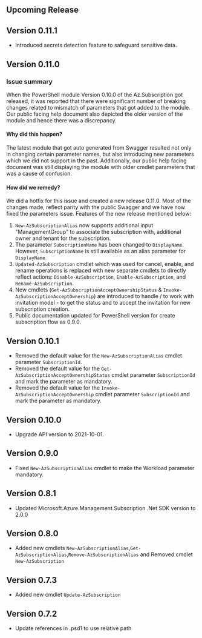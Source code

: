 <!--
    Please leave this section at the top of the change log.

    Changes for the upcoming release should go under the section titled "Upcoming Release", and should adhere to the following format:

    ## Upcoming Release
    * Overview of change #1
        - Additional information about change #1
    * Overview of change #2
        - Additional information about change #2
        - Additional information about change #2
    * Overview of change #3
    * Overview of change #4
        - Additional information about change #4

    ## YYYY.MM.DD - Version X.Y.Z (Previous Release)
    * Overview of change #1
        - Additional information about change #1
-->
## Upcoming Release

## Version 0.11.1
* Introduced secrets detection feature to safeguard sensitive data.

## Version 0.11.0

### Issue summary

When the PowerShell module Version 0.10.0 of the Az.Subscription got released, it was reported that there were significant number of breaking changes related to mismatch of parameters that got added to the module. Our public facing help document also depicted the older version of the module and hence there was a discrepancy.

#### Why did this happen?

The latest module that got auto generated from Swagger resulted not only in changing certain parameter names, but also introducing new parameters which we did not support in the past. Additionally, our public help facing document was still displaying the module with older cmdlet parameters that was a cause of confusion.

#### How did we remedy?

We did a hotfix for this issue and created a new release 0.11.0. Most of the changes made, reflect parity with the public Swagger and we have now fixed the parameters issue.  Features of the new release mentioned below:

1. `New-AzSubscriptionAlias` now supports additional input "ManagementGroup" to associate the subscription with, additional owner and tenant for the subscription.
1. The parameter `SubscriptionName` has been changed to `DisplayName`. However, `SubscriptionName` is still available as an alias parameter for `DisplayName`.
1. `Updated-AzSubscription` cmdlet which was used for cancel, enable, and rename operations is replaced with new separate cmdlets to directly reflect actions: `Disable-AzSubscription`, `Enable-AzSubscription`, and `Rename-AzSubscription`.
1. New cmdlets (`Get-AzSubscriptionAcceptOwnershipStatus` & `Invoke-AzSubscriptionAcceptOwnership`) are introduced to handle / to work with invitation model - to get the status and to accept the invitation for new subscription creation.
1. Public documentation updated for PowerShell version for create subscription flow as 0.9.0.

## Version 0.10.1
* Removed the default value for the `New-AzSubscriptionAlias` cmdlet parameter `SubscriptionId`.
* Removed the default value for the `Get-AzSubscriptionAcceptOwnershipStatus` cmdlet parameter `SubscriptionId` and mark the parameter as mandatory.
* Removed the default value for the `Invoke-AzSubscriptionAcceptOwnership` cmdlet parameter `SubscriptionId` and mark the parameter as mandatory.

## Version 0.10.0
* Upgrade API version to 2021-10-01.

## Version 0.9.0
* Fixed `New-AzSubscriptionAlias` cmdlet to make the Workload parameter mandatory.

## Version 0.8.1
* Updated Microsoft.Azure.Management.Subscription .Net SDK version to 2.0.0

## Version 0.8.0
* Added new cmdlets `New-AzSubscriptionAlias`,`Get-AzSubscriptionAlias`,`Remove-AzSubscriptionAlias` and Removed cmdlet `New-AzSubscription`

## Version 0.7.3
* Added new cmdlet `Update-AzSubscription`

## Version 0.7.2
* Update references in .psd1 to use relative path
